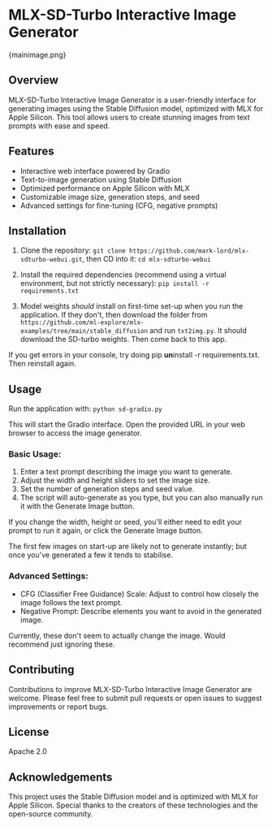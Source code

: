 # MLX-SD-Turbo Interactive Image Generator

{mainimage.png}

## Overview

MLX-SD-Turbo Interactive Image Generator is a user-friendly interface for generating images using the Stable Diffusion model, optimized with MLX for Apple Silicon. This tool allows users to create stunning images from text prompts with ease and speed.

## Features

- Interactive web interface powered by Gradio
- Text-to-image generation using Stable Diffusion
- Optimized performance on Apple Silicon with MLX
- Customizable image size, generation steps, and seed
- Advanced settings for fine-tuning (CFG, negative prompts)

## Installation

1. Clone the repository: `git clone https://github.com/mark-lord/mlx-sdturbo-webui.git`, then CD into it: `cd mlx-sdturbo-webui`

2. Install the required dependencies (recommend using a virtual environment, but not strictly necessary): `pip install -r requirements.txt`

3. Model weights *should* install on first-time set-up when you run the application. If they don't, then download the folder from `https://github.com/ml-explore/mlx-examples/tree/main/stable_diffusion` and run `txt2img.py`. It should download the SD-turbo weights. Then come back to this app.

If you get errors in your console, try doing pip **un**install -r requirements.txt. Then reinstall again.

## Usage

Run the application with: `python sd-gradio.py`

This will start the Gradio interface. Open the provided URL in your web browser to access the image generator.

### Basic Usage:

1. Enter a text prompt describing the image you want to generate.
2. Adjust the width and height sliders to set the image size.
3. Set the number of generation steps and seed value.
4. The script will auto-generate as you type, but you can also manually run it with the Generate Image button.

If you change the width, height or seed, you'll either need to edit your prompt to run it again, or click the Generate Image button.

The first few images on start-up are likely not to generate instantly; but once you've generated a few it tends to stabilise.

### Advanced Settings:

- CFG (Classifier Free Guidance) Scale: Adjust to control how closely the image follows the text prompt.
- Negative Prompt: Describe elements you want to avoid in the generated image.

Currently, these don't seem to actually change the image. Would recommend just ignoring these.

## Contributing

Contributions to improve MLX-SD-Turbo Interactive Image Generator are welcome. Please feel free to submit pull requests or open issues to suggest improvements or report bugs.

## License

Apache 2.0

## Acknowledgements

This project uses the Stable Diffusion model and is optimized with MLX for Apple Silicon. Special thanks to the creators of these technologies and the open-source community.

